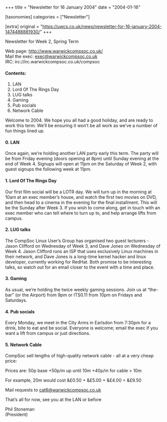 +++
title = "Newsletter for 16 January 2004"
date = "2004-01-16"

[taxonomies]
categories = ["Newsletter"]

[extra]
original = "https://uwcs.co.uk/news/newsletter-for-16-january-2004-1474488881930/"
+++

Newsletter for Week 2, Spring Term

Web page: http://www.warwickcompsoc.co.uk/  
Mail the exec: exec@warwickcompsoc.co.uk  
IRC: irc://irc.warwickcompsoc.co.uk/compsoc

#### Contents:

1.  LAN
2.  Lord Of The Rings Day
3.  LUG talks
4.  Gaming
5.  Pub socials
6.  Network Cable

Welcome to 2004. We hope you all had a good holiday, and are ready to work this term. We’ll be ensuring it won’t be all work as we’ve a number of fun things lined up.

#### 0\. LAN

Once again, we’re holding another LAN party early this term. The party will be from Friday evening (doors opening at 8pm) until Sunday evening at the end of Week 4. Signups will open at 11pm on the Saturday of Week 2, with guest signups the following week at 11pm.

#### 1\. Lord Of The Rings Day

Our first film social will be a LOTR day. We will turn up in the morning at 10am at an exec member’s house, and watch the first two movies on DVD, and then head to a cinema in the evening for the final installment. This will be the Sunday after Week 3. If you wish to come along, get in touch with an exec member who can tell where to turn up to, and help arrange lifts from campus.

#### 2\. LUG talks

The CompSoc Linux User’s Group has organised two guest lecturers - Jason Clifford on Wednesday of Week 3, and Dave Jones on Wednesday of Week 4. Jason Clifford runs an ISP that uses exclusively Linux machines in their network, and Dave Jones is a long-time kernel hacker and linux developer, currently working for RedHat. Both promise to be interesting talks, so watch out for an email closer to the event with a time and place.

#### 3\. Gaming

As usual, we’re holding the twice weekly gaming sessions. Join us at “the-bar” (or the Airport) from 9pm or ITS0.11 from 10pm on Fridays and Saturdays.

#### 4\. Pub socials

Every Monday, we meet in the City Arms in Earlsdon from 7:30pm for a drink, bite to eat and be social. Everyone is welcome; email the exec if you want a lift from campus or just directions.

#### 5\. Network Cable

CompSoc sell lengths of high-quality network cable - all at a very cheap price:

Prices are: 50p base +50p/m up until 10m +40p/m for cable \> 10m

For example, 20m would cost &£0.50 + &£5.00 + &£4.00 = &£9.50

Mail requests to cat6@warwickcompsoc.co.uk

That’s all for now, see you at the LAN or before

Phil Stoneman  
(President)
